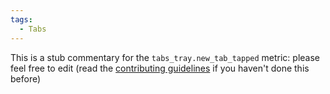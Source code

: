 ```yaml
---
tags:
  - Tabs
---
```


This is a stub commentary for the `tabs_tray.new_tab_tapped` metric: please feel free to edit (read the
[contributing guidelines](https://github.com/mozilla/glean-annotations/blob/main/CONTRIBUTING.md)
if you haven't done this before)
